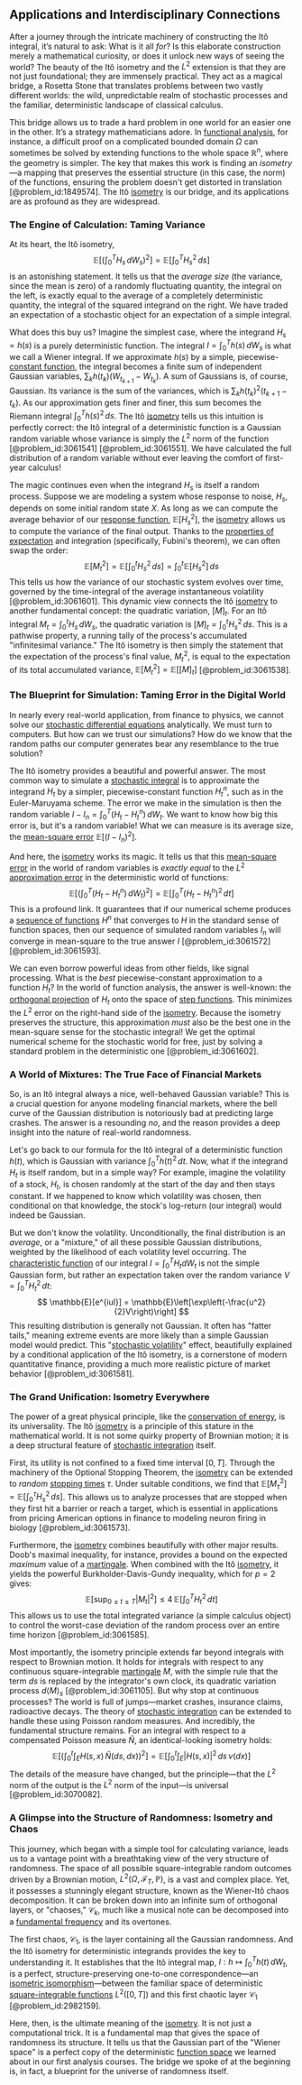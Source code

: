 ## Applications and Interdisciplinary Connections

After a journey through the intricate machinery of constructing the Itô integral, it’s natural to ask: What is it all *for*? Is this elaborate construction merely a mathematical curiosity, or does it unlock new ways of seeing the world? The beauty of the Itô isometry and the $L^2$ extension is that they are not just foundational; they are immensely practical. They act as a magical bridge, a Rosetta Stone that translates problems between two vastly different worlds: the wild, unpredictable realm of stochastic processes and the familiar, deterministic landscape of classical calculus.

This bridge allows us to trade a hard problem in one world for an easier one in the other. It’s a strategy mathematicians adore. In [functional analysis](@article_id:145726), for instance, a difficult proof on a complicated bounded domain $\Omega$ can sometimes be solved by extending functions to the whole space $\mathbb{R}^n$, where the geometry is simpler. The key that makes this work is finding an *isometry*—a mapping that preserves the essential structure (in this case, the norm) of the functions, ensuring the problem doesn't get distorted in translation [@problem_id:1849574]. The Itô [isometry](@article_id:150387) is our bridge, and its applications are as profound as they are widespread.

### The Engine of Calculation: Taming Variance

At its heart, the Itô isometry,
$$
\mathbb{E}\left[\left(\int_0^T H_s\,dW_s\right)^2\right] = \mathbb{E}\left[\int_0^T H_s^2\,ds\right]
$$
is an astonishing statement. It tells us that the *average size* (the variance, since the mean is zero) of a randomly fluctuating quantity, the integral on the left, is exactly equal to the average of a completely deterministic quantity, the integral of the squared integrand on the right. We have traded an expectation of a stochastic object for an expectation of a simple integral.

What does this buy us? Imagine the simplest case, where the integrand $H_s = h(s)$ is a purely deterministic function. The integral $I = \int_0^T h(s)\,dW_s$ is what we call a Wiener integral. If we approximate $h(s)$ by a simple, piecewise-[constant function](@article_id:151566), the integral becomes a finite sum of independent Gaussian variables, $\sum_k h(t_k)(W_{t_{k+1}} - W_{t_k})$. A sum of Gaussians is, of course, Gaussian. Its variance is the sum of the variances, which is $\sum_k h(t_k)^2 (t_{k+1}-t_k)$. As our approximation gets finer and finer, this sum becomes the Riemann integral $\int_0^T h(s)^2\,ds$. The Itô [isometry](@article_id:150387) tells us this intuition is perfectly correct: the Itô integral of a deterministic function is a Gaussian random variable whose variance is simply the $L^2$ norm of the function [@problem_id:3061541] [@problem_id:3061551]. We have calculated the full distribution of a random variable without ever leaving the comfort of first-year calculus!

The magic continues even when the integrand $H_s$ is itself a random process. Suppose we are modeling a system whose response to noise, $H_s$, depends on some initial random state $X$. As long as we can compute the average behavior of our [response function](@article_id:138351), $\mathbb{E}[H_s^2]$, the [isometry](@article_id:150387) allows us to compute the variance of the final output. Thanks to the [properties of expectation](@article_id:170177) and integration (specifically, Fubini's theorem), we can often swap the order:
$$
\mathbb{E}[M_t^2] = \mathbb{E}\left[\int_0^t H_s^2\,ds\right] = \int_0^t \mathbb{E}[H_s^2]\,ds
$$
This tells us how the variance of our stochastic system evolves over time, governed by the time-integral of the average instantaneous volatility [@problem_id:3061601]. This dynamic view connects the Itô [isometry](@article_id:150387) to another fundamental concept: the quadratic variation, $[M]_t$. For an Itô integral $M_t = \int_0^t H_s\,dW_s$, the quadratic variation is $[M]_t = \int_0^t H_s^2\,ds$. This is a pathwise property, a running tally of the process's accumulated "infinitesimal variance." The Itô isometry is then simply the statement that the expectation of the process's final value, $M_t^2$, is equal to the expectation of its total accumulated variance, $\mathbb{E}[M_t^2] = \mathbb{E}[[M]_t]$ [@problem_id:3061538].

### The Blueprint for Simulation: Taming Error in the Digital World

In nearly every real-world application, from finance to physics, we cannot solve our [stochastic differential equations](@article_id:146124) analytically. We must turn to computers. But how can we trust our simulations? How do we know that the random paths our computer generates bear any resemblance to the true solution?

The Itô isometry provides a beautiful and powerful answer. The most common way to simulate a [stochastic integral](@article_id:194593) is to approximate the integrand $H_t$ by a simpler, piecewise-constant function $H_t^n$, such as in the Euler-Maruyama scheme. The error we make in the simulation is then the random variable $I - I_n = \int_0^T (H_t - H_t^n)\,dW_t$. We want to know how big this error is, but it's a random variable! What we can measure is its average size, the [mean-square error](@article_id:194446) $\mathbb{E}[(I - I_n)^2]$.

And here, the [isometry](@article_id:150387) works its magic. It tells us that this [mean-square error](@article_id:194446) in the world of random variables is *exactly equal* to the $L^2$ [approximation error](@article_id:137771) in the deterministic world of functions:
$$
\mathbb{E}\left[\left(\int_0^T (H_t - H_t^n)\,dW_t\right)^2\right] = \mathbb{E}\left[\int_0^T (H_t - H_t^n)^2\,dt\right]
$$
This is a profound link. It guarantees that if our numerical scheme produces a [sequence of functions](@article_id:144381) $H^n$ that converges to $H$ in the standard sense of function spaces, then our sequence of simulated random variables $I_n$ will converge in mean-square to the true answer $I$ [@problem_id:3061572] [@problem_id:3061593].

We can even borrow powerful ideas from other fields, like signal processing. What is the *best* piecewise-constant approximation to a function $H_t$? In the world of function analysis, the answer is well-known: the [orthogonal projection](@article_id:143674) of $H_t$ onto the space of [step functions](@article_id:158698). This minimizes the $L^2$ error on the right-hand side of the [isometry](@article_id:150387). Because the isometry preserves the structure, this approximation *must* also be the best one in the mean-square sense for the stochastic integral! We get the optimal numerical scheme for the stochastic world for free, just by solving a standard problem in the deterministic one [@problem_id:3061602].

### A World of Mixtures: The True Face of Financial Markets

So, is an Itô integral always a nice, well-behaved Gaussian variable? This is a crucial question for anyone modeling financial markets, where the bell curve of the Gaussian distribution is notoriously bad at predicting large crashes. The answer is a resounding *no*, and the reason provides a deep insight into the nature of real-world randomness.

Let's go back to our formula for the Itô integral of a deterministic function $h(t)$, which is Gaussian with variance $\int_0^T h(t)^2\,dt$. Now, what if the integrand $H_t$ is itself random, but in a simple way? For example, imagine the volatility of a stock, $H_t$, is chosen randomly at the start of the day and then stays constant. If we happened to know which volatility was chosen, then conditional on that knowledge, the stock's log-return (our integral) would indeed be Gaussian.

But we don't know the volatility. Unconditionally, the final distribution is an *average*, or a "mixture," of all these possible Gaussian distributions, weighted by the likelihood of each volatility level occurring. The [characteristic function](@article_id:141220) of our integral $I = \int_0^T H_t dW_t$ is not the simple Gaussian form, but rather an expectation taken over the random variance $V = \int_0^T H_t^2\,dt$:
$$
\mathbb{E}[e^{iuI}] = \mathbb{E}\left[\exp\left(-\frac{u^2}{2}V\right)\right]
$$
This resulting distribution is generally not Gaussian. It often has "fatter tails," meaning extreme events are more likely than a simple Gaussian model would predict. This "[stochastic volatility](@article_id:140302)" effect, beautifully explained by a conditional application of the Itô isometry, is a cornerstone of modern quantitative finance, providing a much more realistic picture of market behavior [@problem_id:3061581].

### The Grand Unification: Isometry Everywhere

The power of a great physical principle, like the [conservation of energy](@article_id:140020), is its universality. The Itô [isometry](@article_id:150387) is a principle of this stature in the mathematical world. It is not some quirky property of Brownian motion; it is a deep structural feature of [stochastic integration](@article_id:197862) itself.

First, its utility is not confined to a fixed time interval $[0, T]$. Through the machinery of the Optional Stopping Theorem, the [isometry](@article_id:150387) can be extended to *random* [stopping times](@article_id:261305) $\tau$. Under suitable conditions, we find that $\mathbb{E}[M_\tau^2] = \mathbb{E}[\int_0^\tau H_s^2\,ds]$. This allows us to analyze processes that are stopped when they first hit a barrier or reach a target, which is essential in applications from pricing American options in finance to modeling neuron firing in biology [@problem_id:3061573].

Furthermore, the [isometry](@article_id:150387) combines beautifully with other major results. Doob's maximal inequality, for instance, provides a bound on the expected *maximum* value of a [martingale](@article_id:145542). When combined with the Itô [isometry](@article_id:150387), it yields the powerful Burkholder-Davis-Gundy inequality, which for $p=2$ gives:
$$
\mathbb{E}\left[\sup_{0\le t\le T}|M_{t}|^{2}\right]\le 4\,\mathbb{E}\left[\int_{0}^{T} H_{t}^{2}\,dt\right]
$$
This allows us to use the total integrated variance (a simple calculus object) to control the worst-case deviation of the random process over an entire time horizon [@problem_id:3061585].

Most importantly, the isometry principle extends far beyond integrals with respect to Brownian motion. It holds for integrals with respect to any continuous square-integrable [martingale](@article_id:145542) $M$, with the simple rule that the term $ds$ is replaced by the integrator's own clock, its quadratic variation process $d\langle M \rangle_s$ [@problem_id:3061105]. But why stop at continuous processes? The world is full of jumps—market crashes, insurance claims, radioactive decays. The theory of [stochastic integration](@article_id:197862) can be extended to handle these using Poisson random measures. And incredibly, the fundamental structure remains. For an integral with respect to a compensated Poisson measure $\tilde{N}$, an identical-looking isometry holds:
$$
\mathbb{E}\left[\left(\int_0^t\int_E H(s,x)\,\tilde{N}(ds,dx)\right)^2\right]=\mathbb{E}\left[\int_0^t\int_E |H(s,x)|^2\,ds\,\nu(dx)\right]
$$
The details of the measure have changed, but the principle—that the $L^2$ norm of the output is the $L^2$ norm of the input—is universal [@problem_id:3070082].

### A Glimpse into the Structure of Randomness: Isometry and Chaos

This journey, which began with a simple tool for calculating variance, leads us to a vantage point with a breathtaking view of the very structure of randomness. The space of all possible square-integrable random outcomes driven by a Brownian motion, $L^2(\Omega, \mathcal{F}_T, \mathbb{P})$, is a vast and complex place. Yet, it possesses a stunningly elegant structure, known as the Wiener-Itô chaos decomposition. It can be broken down into an infinite sum of orthogonal layers, or "chaoses," $\mathcal{C}_k$, much like a musical note can be decomposed into a [fundamental frequency](@article_id:267688) and its overtones.

The first chaos, $\mathcal{C}_1$, is the layer containing all the Gaussian randomness. And the Itô isometry for deterministic integrands provides the key to understanding it. It establishes that the Itô integral map, $I: h \mapsto \int_0^T h(t)\,dW_t$, is a perfect, structure-preserving one-to-one correspondence—an [isometric isomorphism](@article_id:272694)—between the familiar space of deterministic [square-integrable functions](@article_id:199822) $L^2([0,T])$ and this first chaotic layer $\mathcal{C}_1$ [@problem_id:2982159].

Here, then, is the ultimate meaning of the [isometry](@article_id:150387). It is not just a computational trick. It is a fundamental map that gives the space of randomness its structure. It tells us that the Gaussian part of the "Wiener space" is a perfect copy of the deterministic [function space](@article_id:136396) we learned about in our first analysis courses. The bridge we spoke of at the beginning is, in fact, a blueprint for the universe of randomness itself.